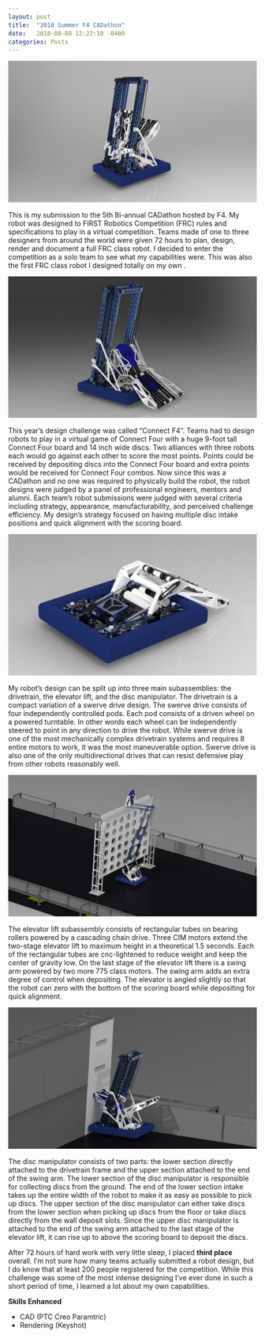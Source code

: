 ```yaml
---
layout: post
title:  "2018 Summer F4 CADathon"
date:   2018-08-08 12:22:10 -0400
categories: Posts
---
```

![Cover Image](/img/2018cad_1.jpg)

This is my submission to the 5th Bi-annual CADathon hosted by F4. My robot was designed to FIRST Robotics Competition (FRC) rules and specifications to play in a virtual competition. Teams made of one to three designers from around the world were given 72 hours to plan, design, render and document a full FRC class robot. I decided to enter the competition as a solo team to see what my capabilities were. This was also the first FRC class robot I designed totally on my own .

![Intaking Positon Image](/img/2018cad_2.jpg)

This year’s design challenge was called “Connect F4”. Teams had to design robots to play in a virtual game of Connect Four with a huge 9-foot tall Connect Four board and 14 inch wide discs. Two alliances with three robots each would go against each other to score the most points. Points could be received by depositing discs into the Connect Four board and extra points would be received for Connect Four combos. Now since this was a CADathon and no one was required to physically build the robot, the robot designs were judged by a panel of professional engineers, mentors and alumni. Each team’s robot submissions were judged with several criteria including strategy, appearance, manufacturability, and perceived challenge efficiency. My design’s strategy focused on having multiple disc intake positions and quick alignment with the scoring board.

![Drive Train and Intake Image](/img/2018cad_3.jpg)

My robot’s design can be split up into three main subassemblies: the drivetrain, the elevator lift, and the disc manipulator. The drivetrain is a compact variation of a swerve drive design. The swerve drive consists of four independently controlled pods. Each pod consists of a driven wheel on a powered turntable. In other words each wheel can be independently steered to point in any direction to drive the robot. While swerve drive is one of the most mechanically complex drivetrain systems and requires 8 entire motors to work, it was the most maneuverable option. Swerve drive is also one of the only multidirectional drives that can resist defensive play from other robots reasonably well.

![Scoring Position Image](/img/2018cad_4.jpg)

The elevator lift subassembly consists of rectangular tubes on bearing rollers powered by a cascading chain drive. Three CIM motors extend the two-stage elevator lift to maximum height in a theoretical 1.5 seconds. Each of the rectangular tubes are cnc-lightened to reduce weight and keep the center of gravity low. On the last stage of the elevator lift there is a swing arm powered by two more 775 class motors. The swing arm adds an extra degree of control when depositing. The elevator is angled slightly so that the robot can zero with the bottom of the scoring board while depositing for quick alignment.

![Wall Intaking Position](/img/2018cad_5.jpg)

The disc manipulator consists of two parts: the lower section directly attached to the drivetrain frame and the upper section attached to the end of the swing arm. The lower section of the disc manipulator is responsible for collecting discs from the ground. The end of the lower section intake takes up the entire width of the robot to make it as easy as possible to pick up discs. The upper section of the disc manipulator can either take discs from the lower section when picking up discs from the floor or take discs directly from the wall deposit slots. Since the upper disc manipulator is attached to the end of the swing arm attached to the last stage of the elevator lift, it can rise up to above the scoring board to deposit the discs. 

After 72 hours of hard work with very little sleep, I placed **third place** overall. I’m not sure how many teams actually submitted a robot design, but I do know that at least 200 people registered for the competition. While this challenge was some of the most intense designing I’ve ever done in such a short period of time, I learned a lot about my own capabilities.

**Skills Enhanced**
- CAD (PTC Creo Paramtric)
- Rendering (Keyshot)